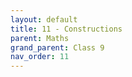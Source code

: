 ```yaml
---
layout: default
title: 11 - Constructions
parent: Maths
grand_parent: Class 9
nav_order: 11
---
```

